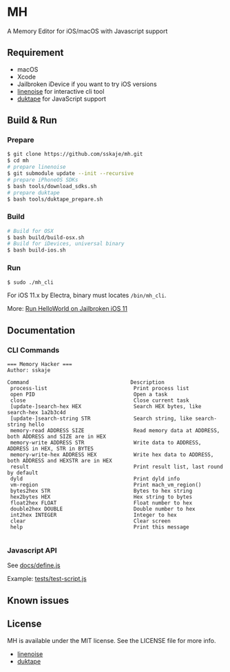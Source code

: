 # MH

A Memory Editor for iOS/macOS with Javascript support

## Requirement

* macOS
* Xcode
* Jailbroken iDevice if you want to try iOS versions
* [linenoise](https://github.com/antirez/linenoise.git) for interactive cli tool
* [duktape](https://github.com/svaarala/duktape) for JavaScript support


## Build & Run

### Prepare

```bash
$ git clone https://github.com/sskaje/mh.git
$ cd mh
# prepare linenoise
$ git submodule update --init --recursive
# prepare iPhoneOS SDKs
$ bash tools/download_sdks.sh
# prepare duktape
$ bash tools/duktape_prepare.sh
```

### Build
```bash
# Build for OSX
$ bash build/build-osx.sh
# Build for iDevices, universal binary
$ bash build-ios.sh
```

### Run

```bash
$ sudo ./mh_cli
```

For iOS 11.x by Electra, binary must locates `/bin/mh_cli`.

More: [Run HelloWorld on Jailbroken iOS 11](https://sskaje.me/2018/03/run-helloworld-on-jailbroken-ios-11/)


## Documentation

### CLI Commands

```
=== Memory Hacker ===
Author: sskaje

Command                                 Description
 process-list                            Print process list
 open PID                                Open a task
 close                                   Close current task
 [update-]search-hex HEX                 Search HEX bytes, like search-hex 1a2b3c4d
 [update-]search-string STR              Search string, like search-string hello
 memory-read ADDRESS SIZE                Read memory data at ADDRESS, both ADDRESS and SIZE are in HEX
 memory-write ADDRESS STR                Write data to ADDRESS, ADDRESS in HEX, STR in BYTES
 memory-write-hex ADDRESS HEX            Write hex data to ADDRESS, both ADDRESS and HEXSTR are in HEX
 result                                  Print result list, last round by default
 dyld                                    Print dyld info
 vm-region                               Print mach_vm_region()
 bytes2hex STR                           Bytes to hex string
 hex2bytes HEX                           Hex string to bytes
 float2hex FLOAT                         Float number to hex
 double2hex DOUBLE                       Double number to hex
 int2hex INTEGER                         Integer to hex
 clear                                   Clear screen
 help                                    Print this message
 
 ```

### Javascript API

See [docs/define.js](https://github.com/sskaje/mh/blob/master/docs/define.js)

Example:
  [tests/test-script.js](https://github.com/sskaje/mh/blob/master/tests/test-script.js)


## Known issues



## License

MH is available under the MIT license. See the LICENSE file for more info.

- [linenoise](https://github.com/antirez/linenoise/blob/master/LICENSE)
- [duktape](https://github.com/svaarala/duktape/blob/master/LICENSE.txt)

